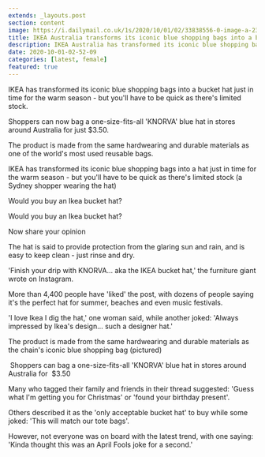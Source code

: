 ```yaml
---
extends: _layouts.post
section: content
image: https://i.dailymail.co.uk/1s/2020/10/01/02/33838556-0-image-a-23_1601516294393.jpg 
title: IKEA Australia transforms its iconic blue shopping bags into a bucket hat - and it costs just $3.50 
description: IKEA Australia has transformed its iconic blue shopping bags into a bucket hat just in time for the warm season - but youll have to be quick as theres limited stock. 
date: 2020-10-01-02-52-09 
categories: [latest, female] 
featured: true 
--- 
```

IKEA has transformed its iconic blue shopping bags into a bucket hat just in time for the warm season - but you'll have to be quick as there's limited stock.

Shoppers can now bag a one-size-fits-all 'KNORVA' blue hat in stores around Australia for just $3.50.

The product is made from the same hardwearing and durable materials as one of the world's most used reusable bags. 

IKEA has transformed its iconic blue shopping bags into a hat just in time for the warm season - but you'll have to be quick as there's limited stock (a Sydney shopper wearing the hat)

 Would you buy an Ikea bucket hat? 

 Would you buy an Ikea bucket hat? 

Now share your opinion

The hat is said to provide protection from the glaring sun and rain, and is easy to keep clean - just rinse and dry.

'Finish your drip with KNORVA... aka the IKEA bucket hat,' the furniture giant wrote on Instagram.

More than 4,400 people have 'liked' the post, with dozens of people saying it's the perfect hat for summer, beaches and even music festivals. 

'I love Ikea I dig the hat,' one woman said, while another joked: 'Always impressed by Ikea's design... such a designer hat.'

The product is made from the same hardwearing and durable materials as the chain's iconic blue shopping bag (pictured)

 Shoppers can bag a one-size-fits-all 'KNORVA' blue hat in stores around Australia for  $3.50

Many who tagged their family and friends in their thread suggested: 'Guess what I'm getting you for Christmas' or 'found your birthday present'.

Others described it as the 'only acceptable bucket hat' to buy while some joked: 'This will match our tote bags'.

However, not everyone was on board with the latest trend, with one saying: 'Kinda thought this was an April Fools joke for a second.' 

